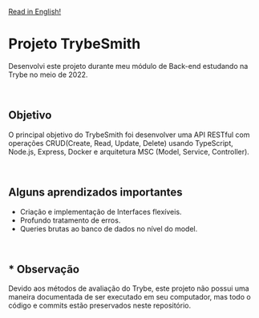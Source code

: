 [Read in English!](./README.md)

# Projeto TrybeSmith
Desenvolvi este projeto durante meu módulo de Back-end estudando na Trybe no meio de 2022.

<br>

## Objetivo
O principal objetivo do TrybeSmith foi desenvolver uma API RESTful com operações CRUD(Create, Read, Update, Delete) usando TypeScript, Node.js, Express, Docker e arquitetura MSC (Model, Service, Controller).

<br>

## Alguns aprendizados importantes
- Criação e implementação de Interfaces flexíveis.
- Profundo tratamento de erros.
- Queries brutas ao banco de dados no nível do model.

<br>

## * Observação
Devido aos métodos de avaliação do Trybe, este projeto não possui uma maneira documentada de ser executado em seu computador, mas todo o código e commits estão preservados neste repositório.
